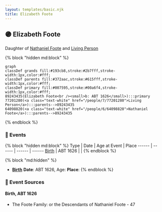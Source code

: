 ```yaml
---
layout: templates/basic.njk
title: Elizabeth Foote
---
```

## 🟣 Elizabeth Foote

Daughter of [Nathaniel Foote](/people/6/64098820) and [Living Person](/people/7/77201280)

{% block "hidden md:block" %}
```mermaid
graph
classDef grands fill:#193cb8,stroke:#2b7fff,stroke-width:1px,color:#fff;
classDef parents fill:#372aac,stroke:#615fff,stroke-width:1px,color:#fff;
classDef primary fill:#007595,stroke:#00a6f4,stroke-width:1px,color:#fff;
89243435(Elizabeth Foote<br /><small>b: ABT 1626</small>):::primary
77201280(<a class="text-white" href="/people/7/77201280">Living Person</a>):::parents-->89243435
64098820(<a class="text-white" href="/people/6/64098820">Nathaniel Foote</a>):::parents-->89243435
```
{% endblock %}

### 📆 Events

{% block "hidden md:block" %}
Type | Date | Age at Event | Place
------ | ------ | ------ | ------
[Birth](#event-event-2) | ABT 1626 |  |
{% endblock %}

{% block "md:hidden" %}
- **[Birth](#event-event-2)**
**Date**: ABT 1626, Age:
**Place**:
{% endblock %}

### 📰 Event Sources

#### <a id="event-event-2"></a> Birth, ABT 1626
* The Foote Family: or the Descendants of Nathaniel Foote  - 47